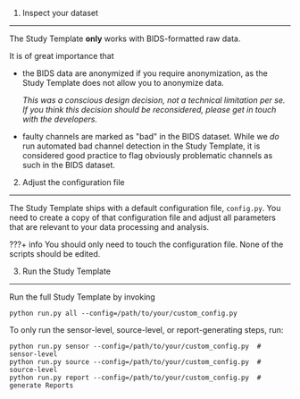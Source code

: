 1. Inspect your dataset
-----------------------
The Study Template **only** works with BIDS-formatted raw data.

It is of great importance that

- the BIDS data are anonymized if you require anonymization,
    as the Study Template does not allow you to anonymize data.

    *This was a conscious design decision, not a technical
    limitation *per se*. If you think this decision should be
    reconsidered, please get in touch with the developers.*

- faulty channels are marked as "bad" in the BIDS dataset.
    While we *do* run automated bad channel detection in the
    Study Template, it is considered good practice to flag
    obviously problematic channels as such in the BIDS dataset.

2. Adjust the configuration file
------------------------------
The Study Template ships with a default configuration file, `config.py`.
You need to create a copy of that configuration file and adjust all parameters
that are relevant to your data processing and analysis.

???+ info
    You should only need to touch the configuration file. None of the scripts
    should be edited.

3. Run the Study Template
-------------------------
Run the full Study Template by invoking
```shell
python run.py all --config=/path/to/your/custom_config.py
```
To only run the sensor-level, source-level, or report-generating steps, run:
```shell
python run.py sensor --config=/path/to/your/custom_config.py  # sensor-level
python run.py source --config=/path/to/your/custom_config.py  # source-level
python run.py report --config=/path/to/your/custom_config.py  # generate Reports
```
